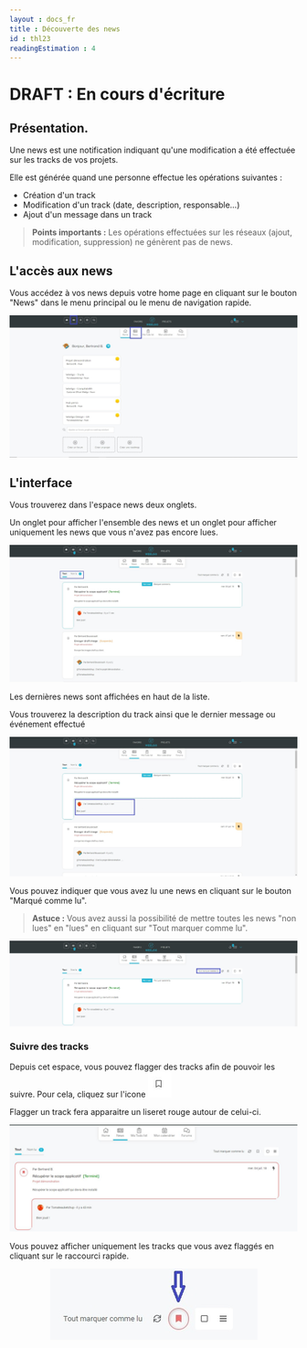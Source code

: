 ```yaml
---
layout : docs_fr
title : Découverte des news
id : thl23
readingEstimation : 4
---
```



# DRAFT : En cours d'écriture

## Présentation.

Une news est une notification indiquant qu'une modification a été effectuée sur les tracks de vos projets. 

Elle est générée quand une personne effectue les opérations suivantes : 
* Création d'un track
* Modification d'un track (date, description, responsable...)
* Ajout d'un message dans un track 

> **Points importants :**
> Les opérations effectuées sur les réseaux (ajout, modification, suppression) ne génèrent pas de news. 
> 

## L'accès aux news 

Vous accédez à vos news depuis votre home page en cliquant sur le bouton "News" dans le menu principal ou le menu de navigation rapide. 


<p align="center">
<img src="newsInterface.jpg">
</p>


## L'interface

Vous trouverez dans l'espace news deux onglets. 

Un onglet pour afficher l'ensemble des news et un onglet pour afficher uniquement les news que vous n'avez pas encore lues. 


<p align="center">
<img src="newsEspace1.jpg">
</p>


Les dernières news sont affichées en haut de la liste. 

Vous trouverez la description du track ainsi que le dernier message ou événement effectué


<p align="center">
<img src="espaceNewsDescription.jpg">
</p>


Vous pouvez indiquer que vous avez lu une news en cliquant sur le bouton "Marqué comme lu". 


> **Astuce :**
> Vous avez aussi la possibilité de mettre toutes les news "non lues" en "lues" en cliquant sur "Tout marquer comme lu". 
> 
<p align="center">
<img src="toutMarqueCommeLu.jpg">
</p>


### Suivre des tracks

Depuis cet espace, vous pouvez flagger des tracks afin de pouvoir les suivre. Pour cela, cliquez sur l'icone <img src="iconeFlag.jpg">

Flagger un track fera apparaitre un liseret rouge autour de celui-ci.

<p align="center">
<img src="liseretRougeTrack.jpg">
</p>


Vous pouvez afficher uniquement les tracks que vous avez flaggés en cliquant sur le raccourci rapide. 

<p align="center">
<img src="raccourciTrackFlagge.jpg">
</p>





